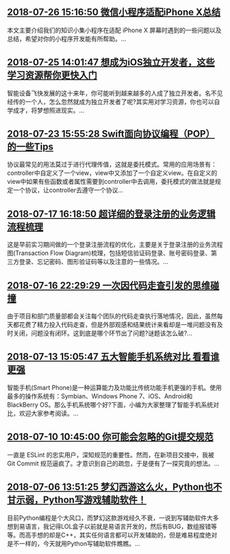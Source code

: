 ## <a href="http://mobile.51cto.com/hot-579785.htm" target="_blank">2018-07-26 15:16:50 微信小程序适配iPhone X总结</a>
本文主要介绍我们的知识小集小程序在适配 iPhone X 屏幕时遇到的一些问题以及总结，希望对你的小程序开发能有所帮助。...


## <a href="http://mobile.51cto.com/hot-579683.htm" target="_blank">2018-07-25 14:01:47 想成为iOS独立开发者，这些学习资源帮你更快入门</a>
智能设备飞快发展的这十来年，你可能听到越来越多的人成了独立开发者。名不见经传的一个人，怎么忽然就成为独立开发者了呢?其实用对学习资源，你也可以自学成才，将梦想照进现实。...


## <a href="http://mobile.51cto.com/hot-579530.htm" target="_blank">2018-07-23 15:55:28 Swift面向协议编程（POP）的一些Tips</a>
协议最常见的用法莫过于进行代理传值，这就是委托模式。常用的应用场景有：controller中自定义了一个view，view中又添加了一个自定义view。在自定义的view中如果有些函数或者属性需要到controller中去调用，委托模式的做法就是规定一个协议，让controller去遵守一个协议...


## <a href="http://mobile.51cto.com/hot-579080.htm" target="_blank">2018-07-17 16:18:50 超详细的登录注册的业务逻辑流程梳理</a>
这是早前实习期间做的一个登录注册流程的优化，主要是关于登录注册的业务流程图(Transaction Flow Diagram)梳理，包括短信验证码登录、账号密码登录、第三方登录、忘记密码、图形验证码等以及注意的一些情况。...


## <a href="http://developer.51cto.com/art/201807/579003.htm" target="_blank">2018-07-16 22:29:29 一次因代码走查引发的思维碰撞</a>
由于项目和部门质量部都会关注每个团队的代码走查执行落地情况，因此，虽然每天都花费了精力投入代码走查，但是外部观感和结果统计来看却是一堆问题没有及时关闭，问题没有闭环。这到底是哪个环节出了问题?谜题该怎么破?...


## <a href="http://mobile.51cto.com/hot-578790.htm" target="_blank">2018-07-13 15:05:47 五大智能手机系统对比 看看谁更强</a>
智能手机(Smart Phone)是一种运算能力及功能比传统功能手机更强的手机。使用最多的操作系统有：Symbian、Windows Phone 7、iOS、Android和 BlackBerry OS。那么手机系统哪个好?下面，小编为大家整理了智能手机系统对比，欢迎大家参考阅读。...


## <a href="http://developer.51cto.com/art/201807/578369.htm" target="_blank">2018-07-10 10:45:00 你可能会忽略的Git提交规范</a>
一直是 ESLint 的忠实用户，深知规范的重要性。然而，在新项目交接中，我被 Git Commit 规范逼疯了。才意识到自己的疏忽，于是便有了一探究竟的想法。...


## <a href="http://developer.51cto.com/art/201807/578079.htm" target="_blank">2018-07-06 13:51:25 梦幻西游这么火，Python也不甘示弱，Python写游戏辅助软件！</a>
目前Python编程是个大风口，而梦幻这款游戏经久不衰，一说到写辅助软件大多想到易语言，我记得LOL盒子以前就是易语言开发的，然后有BUG，数组报错等等。而高手想的却是C++，其实任何语言都可以开发辅助的，但是难易程度绝对是不一样的，今天就用Python写辅助软件瞧瞧。...


